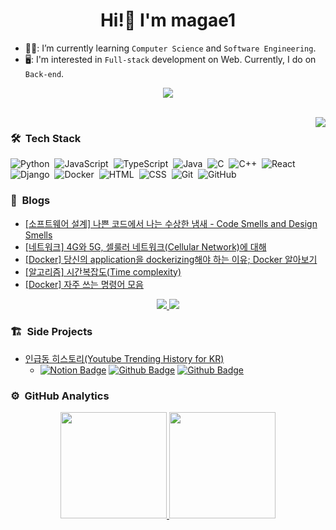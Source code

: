 <h1 align="center">Hi!👋 I'm magae1</h1>

- 👨‍🎓: I’m currently learning `Computer Science` and `Software Engineering`.
- 🖥️: I'm interested in `Full-stack` development on Web. Currently, I do on `Back-end`.

<p align="center">
  <a href="mailto:jjilil8351@gmail.com" target="_blank">
    <img src="https://img.shields.io/badge/Gmail-ea4335?style=flat-square&logo=gmail&logoColor=ffffff" />
  </a>
</p>


<br/>
<a href="https://www.acmicpc.net/user/jji6665" target="_blank">
  <img src="http://mazassumnida.wtf/api/v2/generate_badge?boj=jji6665" align="right"/>
</a>

### 🛠️ &nbsp;Tech Stack
![Python](https://img.shields.io/badge/-Python-05122A?style=flat&logo=python)&nbsp;
![JavaScript](https://img.shields.io/badge/-JavaScript-05122A?style=flat&logo=javascript)&nbsp;
![TypeScript](https://img.shields.io/badge/-TypeScript-05122A?style=flat&logo=TypeScript)&nbsp;
![Java](https://img.shields.io/badge/-Java-05122A?style=flat&logo=Java)&nbsp;
![C](https://img.shields.io/badge/-C-05122A?style=flat&logo=C&logoColor=A8B9CC)&nbsp;
![C++](https://img.shields.io/badge/-C++-05122A?style=flat&logo=C%2B%2B&logoColor=00599C)&nbsp;
![React](https://img.shields.io/badge/-React-05122A?style=flat&logo=react)&nbsp;
![Django](https://img.shields.io/badge/-Django-05122A?style=flat&logo=django&logoColor=092E20)&nbsp;
![Docker](https://img.shields.io/badge/-Docker-05122A?style=flat&logo=docker)&nbsp;
![HTML](https://img.shields.io/badge/-HTML-05122A?style=flat&logo=HTML5)&nbsp;
![CSS](https://img.shields.io/badge/-CSS-05122A?style=flat&logo=CSS3&logoColor=1572B6)&nbsp;
![Git](https://img.shields.io/badge/-Git-05122A?style=flat&logo=git)&nbsp;
![GitHub](https://img.shields.io/badge/-GitHub-05122A?style=flat&logo=github)&nbsp;


### 📎 &nbsp;Blogs
<!-- BLOG-POST-LIST:START -->
- [[소프트웨어 설계] 나쁜 코드에서 나는 수상한 냄새 - Code Smells and Design Smells](https://magae5basement.tistory.com/15)
- [[네트워크] 4G와 5G, 셀룰러 네트워크&lpar;Cellular Network&rpar;에 대해](https://magae5basement.tistory.com/12)
- [[Docker] 당신의 application을 dockerizing해야 하는 이유; Docker 알아보기](https://magae5basement.tistory.com/11)
- [[알고리즘] 시간복잡도&lpar;Time complexity&rpar;](https://magae5basement.tistory.com/10)
- [[Docker] 자주 쓰는 명령어 모음](https://magae5basement.tistory.com/9)
<!-- BLOG-POST-LIST:END -->

<p align="center">
  <a href="https://magae5basement.tistory.com/" target="_blank">
    <img src="https://img.shields.io/badge/tistory-000?style=for-the-badge&logo=tistory&logoColor=white" />
  </a>
  <a href="https://blog.naver.com/lws6665" target="_blank"> 
    <img src="https://img.shields.io/badge/NAVER-03C75A?style=for-the-badge&logo=NAVER&logoColor=white" />
  </a>
</p>


### 🏗️ &nbsp;Side Projects
- [인급동 히스토리(Youtube Trending History for KR)](https://ingeupdong.site/)
  - [![Notion Badge](https://img.shields.io/badge/Details-F58025?logo=notion&logoColor=fff&style=flat)](https://www.notion.so/magae/66d84f6bf26640129b26748ce3ee3735)
    [![Github Badge](https://img.shields.io/badge/ingupdong_back-05122A?logo=github&logoColor=fff&style=flat)](https://github.com/magae1/ingeupdong_back)
    [![Github Badge](https://img.shields.io/badge/ingeupdong_front-05122A?logo=github&logoColor=fff&style=flat)](https://github.com/magae1/ingeupdong_front)


### ⚙️ &nbsp;GitHub Analytics
<p align="center">
  <a href="https://github.com/anuraghazra/github-readme-stats">
    <img height="170em" 
         src="https://github-readme-stats-eight-theta.vercel.app/api?username=magae1&show_icons=true&theme=midnight-purple&include_all_commits=true&count_private=true&hide_border=true&cache_seconds=86400" />
  </a>
  <a href="https://github.com/anuraghazra/github-readme-stats">
    <img height="170em" 
         src="https://github-readme-stats.vercel.app/api/top-langs/?username=magae1&layout=compact&theme=midnight-purple&hide_border=true&hide=html,css&langs_count=8&cache_seconds=86400" />
</a>
</p>
